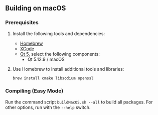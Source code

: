 ## Building on macOS

### Prerequisites

1. Install the following tools and dependencies:

   * [Homebrew](http://brew.sh/)
   * [XCode](https://developer.apple.com/xcode/download/)
   * [Qt 5](https://www.qt.io/download), select the following components:
      * Qt 5.12.9 / macOS

<!-- /Users/dom/Qt5.12.9/5.12.9/clang_64 -->


2. Use Homebrew to install additional tools and libraries:

   ```sh
   brew install cmake libsodium openssl
   ```

### Compiling (Easy Mode)

Run the command script `buildMacOS.sh --all` to build all packages. For other options, run with the `--help` switch.

<!-- ### Compiling (Hard Mode)

Alternatively, you can opt to build the binaries only, as detailed below. We're assuming the current path is in the `Synergy-Binaries` project root.
 -->